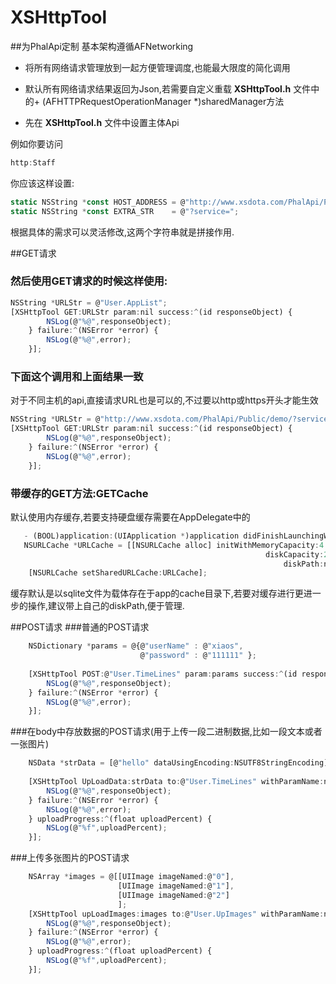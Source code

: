# XSHttpTool
##为PhalApi定制 基本架构遵循AFNetworking 

* 将所有网络请求管理放到一起方便管理调度,也能最大限度的简化调用
* 默认所有网络请求结果返回为Json,若需要自定义重载 **XSHttpTool.h** 文件中的+ (AFHTTPRequestOperationManager *)sharedManager方法

* 先在 **XSHttpTool.h** 文件中设置主体Api  
	
例如你要访问
```javascript
http:Staff
```
	
你应该这样设置:
```javascript
static NSString *const HOST_ADDRESS = @"http://www.xsdota.com/PhalApi/Public/demo";
static NSString *const EXTRA_STR    = @"?service=";
```
根据具体的需求可以灵活修改,这两个字符串就是拼接作用.

##GET请求
### 然后使用GET请求的时候这样使用:
```javascript
NSString *URLStr = @"User.AppList";
[XSHttpTool GET:URLStr param:nil success:^(id responseObject) {
        NSLog(@"%@",responseObject);
    } failure:^(NSError *error) {
        NSLog(@"%@",error);
    }];
```   

###  下面这个调用和上面结果一致   
 对于不同主机的api,直接请求URL也是可以的,不过要以http或https开头才能生效
```javascript
NSString *URLStr = @"http://www.xsdota.com/PhalApi/Public/demo/?service=User.AppList";
[XSHttpTool GET:URLStr param:nil success:^(id responseObject) {
        NSLog(@"%@",responseObject);
    } failure:^(NSError *error) {
        NSLog(@"%@",error);
    }];   
```    
    
### 带缓存的GET方法:GETCache  
   默认使用内存缓存,若要支持硬盘缓存需要在AppDelegate中的
```javascript
   - (BOOL)application:(UIApplication *)application didFinishLaunchingWithOptions:(NSDictionary *)launchOptions方法中添加:
   NSURLCache *URLCache = [[NSURLCache alloc] initWithMemoryCapacity:4 * 1024 * 1024
                                                         diskCapacity:20 * 1024 * 1024
                                                             diskPath:nil];
    [NSURLCache setSharedURLCache:URLCache];
```
    
   缓存默认是以sqlite文件为载体存在于app的cache目录下,若要对缓存进行更进一步的操作,建议带上自己的diskPath,便于管理.
    
   
##POST请求
###普通的POST请求
```javascript
	NSDictionary *params = @{@"userName" : @"xiaos",
                             @"password" : @"111111" };
                             
    [XSHttpTool POST:@"User.TimeLines" param:params success:^(id responseObject) {
        NSLog(@"%@",responseObject);
    } failure:^(NSError *error) {
        NSLog(@"%@",error);
    }];
```    
###在body中存放数据的POST请求(用于上传一段二进制数据,比如一段文本或者一张图片)
```javascript	
    NSData *strData = [@"hello" dataUsingEncoding:NSUTF8StringEncoding];
    
    [XSHttpTool UpLoadData:strData to:@"User.TimeLines" withParamName:nil fileName:@"file" mimeType:@"text/html" param:nil success:^(id responseObject) {
        NSLog(@"%@",responseObject);
    } failure:^(NSError *error) {
        NSLog(@"%@",error);
    } uploadProgress:^(float uploadPercent) {
        NSLog(@"%f",uploadPercent);
    }];
```

###上传多张图片的POST请求
```javascript   
    NSArray *images = @[[UIImage imageNamed:@"0"],
                        [UIImage imageNamed:@"1"],
                        [UIImage imageNamed:@"2"]
                        ];
    [XSHttpTool upLoadImages:images to:@"User.UpImages" withParamName:nil ratio:0.1f param:nil success:^(id responseObject) {
        NSLog(@"%@",responseObject);
    } failure:^(NSError *error) {
        NSLog(@"%@",error);
    } uploadProgress:^(float uploadPercent) {
        NSLog(@"%f",uploadPercent);
    }];
```


